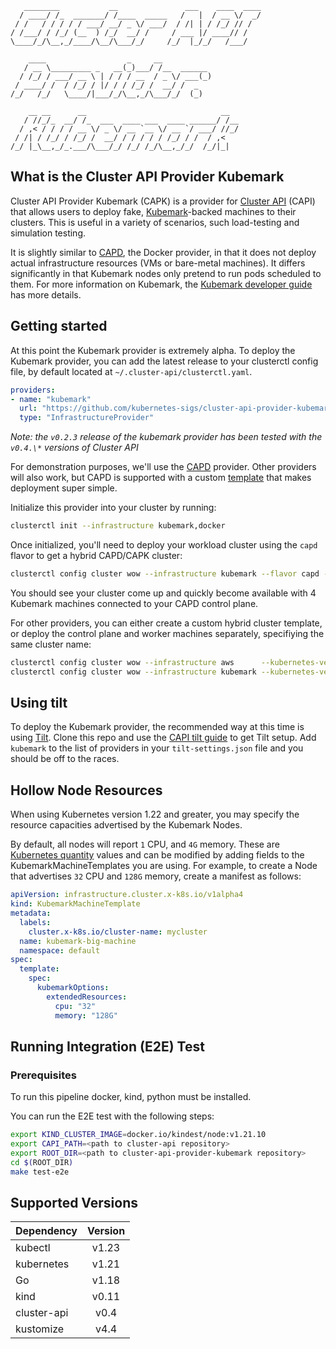 ```
   ________           __               ___    ____  ____
  / ____/ /_  _______/ /____  _____   /   |  / __ \/  _/
 / /   / / / / / ___/ __/ _ \/ ___/  / /| | / /_/ // /
/ /___/ / /_/ (__  ) /_/  __/ /     / ___ |/ ____// /
\____/_/\__,_/____/\__/\___/_/     /_/  |_/_/   /___/

    ____                  _     __
   / __ \_________ _   __(_)___/ /__  ______
  / /_/ / ___/ __ \ | / / / __  / _ \/ ___(_)
 / ____/ /  / /_/ / |/ / / /_/ /  __/ /  _
/_/   /_/   \____/|___/_/\__,_/\___/_/  (_)

    __ __      __                              __
   / //_/_  __/ /_  ___  ____ ___  ____ ______/ /__
  / ,< / / / / __ \/ _ \/ __ `__ \/ __ `/ ___/ //_/
 / /| / /_/ / /_/ /  __/ / / / / / /_/ / /  / ,<
/_/ |_\__,_/_.___/\___/_/ /_/ /_/\__,_/_/  /_/|_|

```

## What is the Cluster API Provider Kubemark

Cluster API Provider Kubemark (CAPK) is a provider for [Cluster
API][cluster_api] (CAPI) that allows users to deploy fake, [Kubemark][kubemark_docs]-backed machines to their
clusters. This is useful in a variety of scenarios, such load-testing and
simulation testing.

It is slightly similar to [CAPD][capd], the Docker
provider, in that it does not deploy actual infrastructure resources (VMs or
bare-metal machines). It differs significantly in that Kubemark nodes only
pretend to run pods scheduled to them. For more information on Kubemark, the
[Kubemark developer guide][kubemark_docs] has more details.

## Getting started
At this point the Kubemark provider is extremely alpha. To deploy the Kubemark
provider, you can add the latest release to your clusterctl config file, by
default located at `~/.cluster-api/clusterctl.yaml`.

```yaml
providers:
- name: "kubemark"
  url: "https://github.com/kubernetes-sigs/cluster-api-provider-kubemark/releases/v0.2.3/infrastructure-components.yaml"
  type: "InfrastructureProvider"
```

*Note: the `v0.2.3` release of the kubemark provider has been tested with the `v0.4.\*` versions of Cluster API*

For demonstration purposes, we'll use the [CAPD][capd] provider. Other
providers will also work, but CAPD is supported with a custom
[template](templates/cluster-template-capd.yaml) that makes deployment super
simple.

Initialize this provider into your cluster by running:

```bash
clusterctl init --infrastructure kubemark,docker
```

Once initialized, you'll need to deploy your workload cluster using the `capd`
flavor to get a hybrid CAPD/CAPK cluster:

```bash
clusterctl config cluster wow --infrastructure kubemark --flavor capd --kubernetes-version 1.21.1 --control-plane-machine-count=1 --worker-machine-count=4 | kubectl apply -f-
```

You should see your cluster come up and quickly become available with 4 Kubemark machines connected to your CAPD control plane.

For other providers, you can either create a custom hybrid cluster template, or deploy the control plane and worker machines separately, specifiying the same cluster name:

```bash
clusterctl config cluster wow --infrastructure aws      --kubernetes-version 1.21.1 --control-plane-machine-count=1 | kubectl apply -f-
clusterctl config cluster wow --infrastructure kubemark --kubernetes-version 1.21.1 --worker-machine-count=4        | kubectl apply -f-
```

## Using tilt
To deploy the Kubemark provider, the recommended way at this time is using
[Tilt][tilt]. Clone this repo and use the [CAPI tilt guide][capi_tilt] to get
Tilt setup. Add `kubemark` to the list of providers in your
`tilt-settings.json` file and you should be off to the races.

## Hollow Node Resources
When using Kubernetes version 1.22 and greater, you may specify the resource
capacities advertised by the Kubemark Nodes.

By default, all nodes will report `1` CPU, and `4G` memory. These are [Kubernetes quantity][k8s_quantity_docs]
values and can be modified by adding fields to the KubemarkMachineTemplates you are using.
For example, to create a Node that advertises `32` CPU and `128G` memory, create a manifest as follows:

```yaml
apiVersion: infrastructure.cluster.x-k8s.io/v1alpha4
kind: KubemarkMachineTemplate
metadata:
  labels:
    cluster.x-k8s.io/cluster-name: mycluster
  name: kubemark-big-machine
  namespace: default
spec:
  template:
    spec:
      kubemarkOptions:
        extendedResources:
          cpu: "32"
          memory: "128G"
```

<!-- References -->

[capd]: https://github.com/kubernetes-sigs/cluster-api/tree/master/test/infrastructure/docker
[kubemark_docs]: https://github.com/kubernetes/community/blob/master/contributors/devel/sig-scalability/kubemark-guide.md
[cluster_api]: https://github.com/kubernetes-sigs/cluster-api
[tilt]: https://tilt.dev
[capi_tilt]: https://cluster-api.sigs.k8s.io/developer/tilt.html
[k8s_quantity_docs]: https://kubernetes.io/docs/reference/kubernetes-api/common-definitions/quantity/

## Running Integration (E2E) Test

### Prerequisites

To run this pipeline docker, kind, python must be installed.

You can run the E2E test with the following steps:

```bash
export KIND_CLUSTER_IMAGE=docker.io/kindest/node:v1.21.10
export CAPI_PATH=<path to cluster-api repository>
export ROOT_DIR=<path to cluster-api-provider-kubemark repository>
cd $(ROOT_DIR)
make test-e2e 
```

## Supported Versions

| Dependency   | Version     |
|:------------ |:-----------:|
| kubectl      | v1.23 |
| kubernetes   | v1.21 |
| Go           | v1.18 |
| kind         | v0.11 |
| cluster-api  | v0.4  |
| kustomize    | v4.4  |